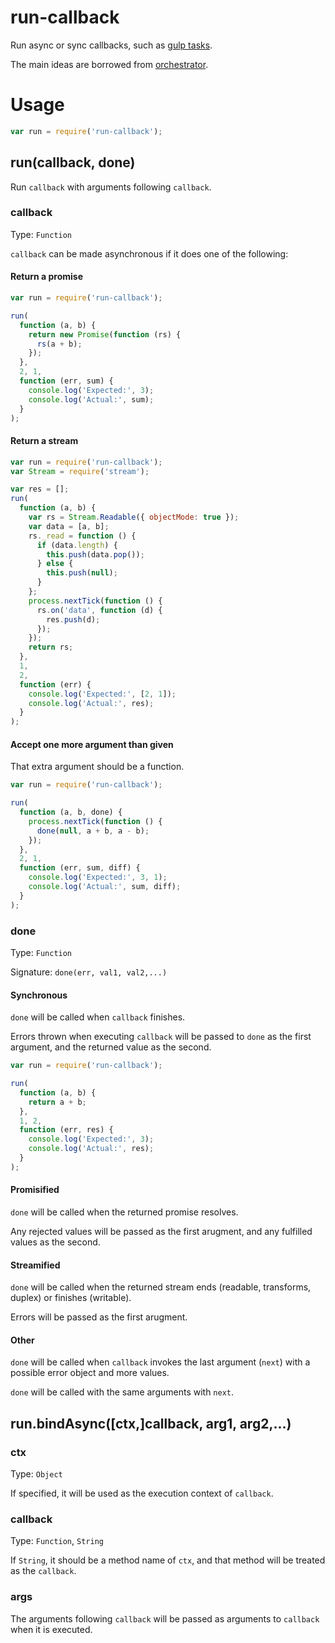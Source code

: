 # run-callback
Run async or sync callbacks, such as [gulp tasks](https://github.com/gulpjs/gulp/blob/master/docs/API.md#fn).

The main ideas are borrowed from [orchestrator](https://github.com/orchestrator/orchestrator/blob/master/lib/runTask.js).

# Usage

```javascript
var run = require('run-callback');
```

## run(callback, done)

Run `callback` with arguments following `callback`.

### callback

Type: `Function`

`callback` can be made asynchronous if it does one of the following:

#### Return a promise

```javascript
var run = require('run-callback');

run(
  function (a, b) {
    return new Promise(function (rs) {
      rs(a + b);
    });
  },
  2, 1,
  function (err, sum) {
    console.log('Expected:', 3);
    console.log('Actual:', sum);
  }
);

```

#### Return a stream

```javascript
var run = require('run-callback');
var Stream = require('stream');

var res = [];
run(
  function (a, b) {
    var rs = Stream.Readable({ objectMode: true });
    var data = [a, b];
    rs._read = function () {
      if (data.length) {
        this.push(data.pop());
      } else {
        this.push(null);
      }
    };
    process.nextTick(function () {
      rs.on('data', function (d) {
        res.push(d);
      });
    });
    return rs;
  },
  1,
  2,
  function (err) {
    console.log('Expected:', [2, 1]);
    console.log('Actual:', res);
  }
);

```

#### Accept one more argument than given

That extra argument should be a function.

```javascript
var run = require('run-callback');

run(
  function (a, b, done) {
    process.nextTick(function () {
      done(null, a + b, a - b);
    });
  },
  2, 1,
  function (err, sum, diff) {
    console.log('Expected:', 3, 1);
    console.log('Actual:', sum, diff);
  }
);

```

### done

Type: `Function`

Signature: `done(err, val1, val2,...)`

#### Synchronous
`done` will be called when `callback` finishes.

Errors thrown when executing `callback` will be passed to `done` as the first argument,
and the returned value as the second.

```javascript
var run = require('run-callback');

run(
  function (a, b) {
    return a + b;
  },
  1, 2,
  function (err, res) {
    console.log('Expected:', 3);
    console.log('Actual:', res);
  }
);

```

#### Promisified
`done` will be called when the returned promise resolves.

Any rejected values will be passed as the first arugment,
and any fulfilled values as the second.

#### Streamified
`done` will be called when the returned stream ends (readable, transforms, duplex) or finishes (writable).

Errors will be passed as the first arugment.

#### Other

`done` will be called when `callback` invokes the last argument (`next`) with a possible error object and more values.

`done` will be called with the same arguments with `next`.

## run.bindAsync([ctx,]callback, arg1, arg2,...)

### ctx

Type: `Object`

If specified, it will be used as the execution context of `callback`.

### callback

Type: `Function`, `String`

If `String`, it should be a method name of `ctx`,
and that method will be treated as the `callback`.

### args

The arguments following `callback` will be passed as arguments to `callback` when it is executed.

